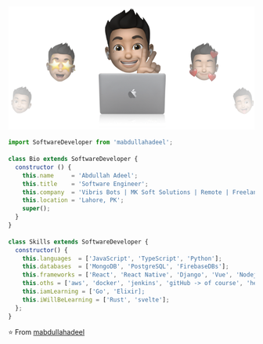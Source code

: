 <p align="center">
  <img src="https://github.com/mabdullahadeel/mabdullahadeel/blob/master/assets/images/cover-mabdullahsial.png" />
</p>

```js
import SoftwareDeveloper from 'mabdullahadeel';

class Bio extends SoftwareDeveloper {
  constructor () {
    this.name     = 'Abdullah Adeel';
    this.title    = 'Software Engineer';
    this.company  = 'Vibris Bots | MK Soft Solutions | Remote | Freelance';
    this.location = 'Lahore, PK';
    super();
  }
}

class Skills extends SoftwareDeveloper {
  constructor() {
    this.languages  = ['JavaScript', 'TypeScript', 'Python'];
    this.databases  = ['MongoDB', 'PostgreSQL', 'FirebaseDBs'];
    this.frameworks = ['React', 'React Native', 'Django', 'Vue', 'Nodejs', 'Electron js'];
    this.oths = ['aws', 'docker', 'jenkins', 'gitHub -> of course', 'heroku'];
    this.iamLearning = ['Go', 'Elixir];
    this.iWillBeLearning = ['Rust', 'svelte'];
  };
}
```

⭐️ From [mabdullahadeel](https://github.com/mabdullahadeel)
